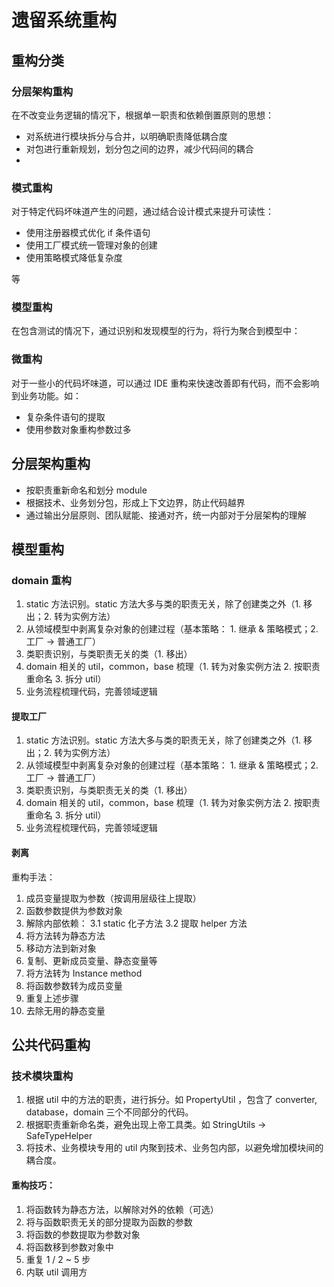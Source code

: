 # 遗留系统重构


## 重构分类

### 分层架构重构

在不改变业务逻辑的情况下，根据单一职责和依赖倒置原则的思想：

 - 对系统进行模块拆分与合并，以明确职责降低耦合度
 - 对包进行重新规划，划分包之间的边界，减少代码间的耦合
 - 

### 模式重构

对于特定代码坏味道产生的问题，通过结合设计模式来提升可读性：

 - 使用注册器模式优化 if 条件语句
 - 使用工厂模式统一管理对象的创建
 - 使用策略模式降低复杂度

等


### 模型重构

在包含测试的情况下，通过识别和发现模型的行为，将行为聚合到模型中：

### 微重构

对于一些小的代码坏味道，可以通过 IDE 重构来快速改善即有代码，而不会影响到业务功能。如：

 - 复杂条件语句的提取
 - 使用参数对象重构参数过多


## 分层架构重构

 - 按职责重新命名和划分 module
 - 根据技术、业务划分包，形成上下文边界，防止代码越界
 - 通过输出分层原则、团队赋能、接通对齐，统一内部对于分层架构的理解

## 模型重构

### domain 重构

1. static 方法识别。static 方法大多与类的职责无关，除了创建类之外（1. 移出；2. 转为实例方法）
2. 从领域模型中剥离复杂对象的创建过程（基本策略： 1. 继承 & 策略模式；2. 工厂 -> 普通工厂）
3. 类职责识别，与类职责无关的类（1. 移出）
4. domain 相关的 util，common，base 梳理（1. 转为对象实例方法 2. 按职责重命名 3. 拆分 util）
5. 业务流程梳理代码，完善领域逻辑

#### 提取工厂

1. static 方法识别。static 方法大多与类的职责无关，除了创建类之外（1. 移出；2. 转为实例方法）
2. 从领域模型中剥离复杂对象的创建过程（基本策略： 1. 继承 & 策略模式；2. 工厂 -> 普通工厂）
3. 类职责识别，与类职责无关的类（1. 移出）
4. domain 相关的 util，common，base 梳理（1. 转为对象实例方法 2. 按职责重命名 3. 拆分 util）
5. 业务流程梳理代码，完善领域逻辑

#### 剥离

重构手法：

1. 成员变量提取为参数（按调用层级往上提取）
2. 函数参数提供为参数对象
3. 解除内部依赖：
   3.1 static 化子方法 
   3.2 提取 helper 方法
4. 将方法转为静态方法
5. 移动方法到新对象
6. 复制、更新成员变量、静态变量等
7. 将方法转为 Instance method
8. 将函数参数转为成员变量
9. 重复上述步骤
10. 去除无用的静态变量

## 公共代码重构

### 技术模块重构

1. 根据 util 中的方法的职责，进行拆分。如 PropertyUtil ，包含了 converter,  database，domain 三个不同部分的代码。
2. 根据职责重新命名类，避免出现上帝工具类。如 StringUtils -> SafeTypeHelper
3. 将技术、业务模块专用的 util 内聚到技术、业务包内部，以避免增加模块间的耦合度。

#### 重构技巧：

1. 将函数转为静态方法，以解除对外的依赖（可选）
2. 将与函数职责无关的部分提取为函数的参数
3. 将函数的参数提取为参数对象
4. 将函数移到参数对象中
5. 重复 1 / 2 ~ 5 步
6. 内联 util 调用方






